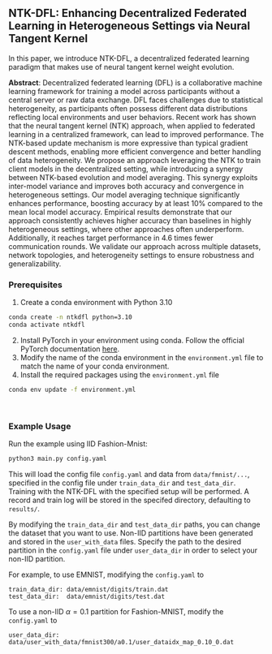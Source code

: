 ## NTK-DFL: Enhancing Decentralized Federated Learning in Heterogeneous Settings via Neural Tangent Kernel

In this paper, we introduce NTK-DFL, a decentralized federated learning paradigm that makes use of neural tangent kernel weight evolution.

**Abstract**: Decentralized federated learning (DFL) is a collaborative machine learning framework for training a model across participants without a central server or raw data exchange. DFL faces challenges due to statistical heterogeneity, as participants often possess different data distributions reflecting local environments and user behaviors. Recent work has shown that the neural tangent kernel (NTK) approach, when applied to federated learning in a centralized framework, can lead to improved performance. The NTK-based update mechanism is more expressive than typical gradient descent methods, enabling more efficient convergence and better handling of data heterogeneity. We propose an approach leveraging the NTK to train client models in the decentralized setting, while introducing a synergy between NTK-based evolution and model averaging. This synergy exploits inter-model variance and improves both accuracy and convergence in heterogeneous settings. Our model averaging technique significantly enhances performance, boosting accuracy by at least 10% compared to the mean local model accuracy. Empirical results demonstrate that our approach consistently achieves higher accuracy than baselines in highly heterogeneous settings, where other approaches often underperform. Additionally, it reaches target performance in 4.6 times fewer communication rounds. We validate our approach across multiple datasets, network topologies, and heterogeneity settings to ensure robustness and generalizability. 
<br />
### Prerequisites

1) Create a conda environment with Python 3.10
```bash
conda create -n ntkdfl python=3.10
conda activate ntkdfl
```
2) Install PyTorch in your environment using conda. Follow the official PyTorch documentation [here](https://pytorch.org/get-started/locally/).
3) Modify the name of the conda environment in the `environment.yml` file to match the name of your conda environment.
4) Install the required packages using the `environment.yml` file
```bash
conda env update -f environment.yml
```

<br />

### Example Usage

Run the example using IID Fashion-Mnist: 
```bash
python3 main.py config.yaml
```
This will load the config file `config.yaml` and data from `data/fmnist/...`, specified in the config file under `train_data_dir` and `test_data_dir`. Training with the NTK-DFL with the specified setup will be performed. A record and train log will be stored in the specifed directory, defaulting to `results/`.

By modifying the `train_data_dir` and `test_data_dir` paths, you can change the dataset that you want to use. Non-IID partitions have been generated and stored in the `user_with_data` files. Specify the path to the desired partition in the `config.yaml` file under `user_data_dir` in order to select your non-IID partition.

For example, to use EMNIST, modifying the `config.yaml` to 
```
train_data_dir: data/emnist/digits/train.dat
test_data_dir:  data/emnist/digits/test.dat
```

To use a non-IID $\alpha=0.1$ partition for Fashion-MNIST, modify the `config.yaml` to 
```
user_data_dir: data/user_with_data/fmnist300/a0.1/user_dataidx_map_0.10_0.dat
```
<br />

